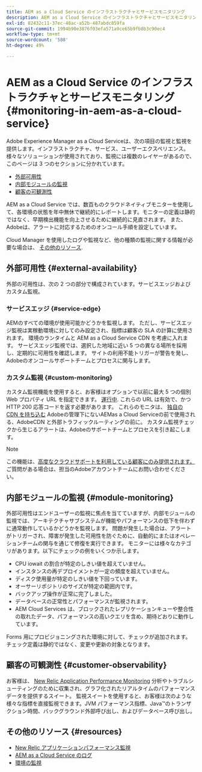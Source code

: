 ```yaml
---
title: AEM as a Cloud Service のインフラストラクチャとサービスモニタリング
description: AEM as a Cloud Service のインフラストラクチャとサービスモニタリング
exl-id: 82432c11-37ec-48ac-a52b-487abdc859fa
source-git-commit: 1994b90e3876f03efa571a9ce65b9fb8b3c90ec4
workflow-type: tm+mt
source-wordcount: '588'
ht-degree: 49%

---
```


# AEM as a Cloud Service のインフラストラクチャとサービスモニタリング {#monitoring-in-aem-as-a-cloud-service}

Adobe Experience Manager as a Cloud Serviceは、次の項目の監視と監視を提供します。インフラストラクチャ、サービス、ユーザーエクスペリエンス。 様々なソリューションが使用されており、監視には複数のレイヤーがあるので、このページは 3 つのセクションに分かれています。

* [外部可用性](#external-availability)
* [内部モジュールの監視](#module-monitoring)
* [顧客の可観測性](#customer-observability)

AEM as a Cloud Service では、数百ものクラウドネイティブモニターを使用して、各環境の状態を年中無休で継続的にレポートします。モニターの定義は静的ではなく、早期検出機能を向上させるために継続的に見直されます。 また、Adobeは、アラートに対応するためのオンコール手順を設定しています。

Cloud Manager を使用したログや監視など、他の種類の監視に関する情報が必要な場合は、 [その他のリソース](#resources).

## 外部可用性 {#external-availability}

外部の可用性は、次の 2 つの部分で構成されています。サービスエッジおよびカスタム監視。

### サービスエッジ {#service-edge}

AEMのすべての環境が使用可能かどうかを監視します。 ただし、サービスエッジ監視は実稼動環境に対してのみ設定され、指標は顧客の SLA の計算に使用されます。 環境のランタイムと AEM as a Cloud Service CDN を考慮に入れます。 サービスエッジ監視では、選択した地域に近い 5 つの異なる場所を採用し、定期的に可用性を確認します。 サイトの利用不能トリガーが警告を発し、Adobeのオンコールサポートチームとプロセスに関与します。

### カスタム監視 {#custom-monitoring}

カスタム監視機能を使用すると、お客様はオプションで以前に最大 5 つの個別 Web プロパティ URL を指定できます。 [運行中](/help/journey-migration/go-live.md). これらの URL は有効で、かつ HTTP 200 応答コードを返す必要があります。 これらのモニタは、 [独自の CDN を持ち込む](/help/implementing/dispatcher/cdn.md#point-to-point-CDN) Adobeの管理下にないAEMas a Cloud Serviceの前で使用される、AdobeCDN と外部トラフィックルーティングの前に。 カスタム監視チェックから生じるアラートは、Adobeのサポートチームとプロセスを引き起こします。

>[!NOTE]
>
> この機能は、[高度なクラウドサポートを利用している顧客にのみ提供されます。](https://experienceleague.adobe.com/docs/support-resources/data-sheets/overview.html?lang=ja#support-add-ons) ご質問がある場合は、担当のAdobeアカウントチームにお問い合わせください。

## 内部モジュールの監視 {#module-monitoring}

外部可用性はエンドユーザーの監視に焦点を当てていますが、内部モジュールの監視では、アーキテクチャサブシステムが機能やパフォーマンスの低下を伴わずに通常動作しているかどうかを監視します。 問題が発生した場合は、アラートがトリガーされ、障害が発生した可用性を防ぐために、自動的にまたはオペレーションチームの関与を通じて修復を実行できます。 モニターには様々なカテゴリがあります。以下にチェックの例をいくつか示します。

* CPU iowait の割合が特定のしきい値を超えていません。
* インスタンスの再デプロイメントが一定の頻度を超えていません。
* ディスク使用量が特定のしきい値を下回っています。
* オーサーリポジトリのサイズが特定の範囲内です。
* バックアップ操作が正常に完了しました。
* データベースの正常性とパフォーマンスが監視されます。
* AEM Cloud Services は、ブロックされたレプリケーションキューや整合性の取れたデータ、パフォーマンスの高いクエリを含め、期待どおりに動作しています。

Forms 用にプロビジョニングされた環境に対して、チェックが追加されます。 チェック定義は静的ではなく、変更や更新の対象となります。

## 顧客の可観測性 {#customer-observability}

お客様は、 [New Relic Application Performance Monitoring](https://experienceleague.adobe.com/docs/experience-manager-cloud-service/content/implementing/using-cloud-manager/user-access-new-relic.html?lang=ja) 分析やトラブルシューティングのために収集され、グラフ化されたリアルタイムのパフォーマンスデータを提供するスイート。 監視スイートを使用すると、お客様は次のような様々な指標を直接監視できます。JVM パフォーマンス指標、Java™のトランザクション時間、バックグラウンド外部呼び出し、およびデータベース呼び出し。

## その他のリソース {#resources}

* [New Relic アプリケーションパフォーマンス監視](https://experienceleague.adobe.com/docs/experience-manager-cloud-service/content/implementing/using-cloud-manager/user-access-new-relic.html?lang=ja)
* [AEM as a Cloud Service のログ](https://experienceleague.adobe.com/docs/experience-manager-cloud-service/content/implementing/developing/logging.html?lang=ja)
* [環境の監視](https://experienceleague.adobe.com/docs/experience-manager-cloud-manager/content/using/monitoring-environments.html?lang=ja)
